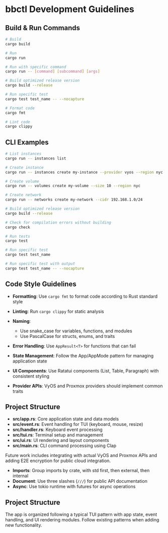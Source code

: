 # bbctl Development Guidelines

## Build & Run Commands
```bash
# Build
cargo build

# Run
cargo run

# Run with specific command
cargo run -- [command] [subcommand] [args]

# Build optimized release version
cargo build --release

# Run specific test
cargo test test_name -- --nocapture

# Format code
cargo fmt

# Lint code
cargo clippy
```

## CLI Examples
```bash
# List instances
cargo run -- instances list

# Create instance
cargo run -- instances create my-instance --provider vyos --region nyc --cpu 2 --memory 4 --disk 80

# Create volume
cargo run -- volumes create my-volume --size 10 --region nyc

# Create network
cargo run -- networks create my-network --cidr 192.168.1.0/24

# Build optimized release version
cargo build --release

# Check for compilation errors without building
cargo check

# Run tests
cargo test

# Run specific test
cargo test test_name

# Run specific test with output
cargo test test_name -- --nocapture
```

## Code Style Guidelines
- **Formatting**: Use `cargo fmt` to format code according to Rust standard style
- **Linting**: Run `cargo clippy` for static analysis
- **Naming**: 
  - Use snake_case for variables, functions, and modules
  - Use PascalCase for structs, enums, and traits
- **Error Handling**: Use `AppResult<T>` for functions that can fail

- **State Management**: Follow the App/AppMode pattern for managing application state
- **UI Components**: Use Ratatui components (List, Table, Paragraph) with consistent styling
- **Provider APIs**: VyOS and Proxmox providers should implement common traits

## Project Structure
- **src/app.rs**: Core application state and data models
- **src/event.rs**: Event handling for TUI (keyboard, mouse, resize)
- **src/handler.rs**: Keyboard event processing
- **src/tui.rs**: Terminal setup and management
- **src/ui.rs**: UI rendering and layout components
- **src/main.rs**: CLI command processing using Clap

Future work includes integrating with actual VyOS and Proxmox APIs and adding E2E encryption for public cloud integration.

- **Imports**: Group imports by crate, with std first, then external, then internal
- **Document**: Use three slashes (`///`) for public API documentation
- **Async**: Use tokio runtime with futures for async operations

## Project Structure
The app is organized following a typical TUI pattern with app state, event handling, and UI rendering modules. Follow existing patterns when adding new functionality.

